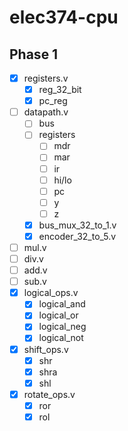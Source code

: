# elec374-cpu

## Phase 1

- [x] registers.v
  - [x] reg_32_bit
  - [x] pc_reg
- [ ] datapath.v
  - [ ] bus
  - [ ] registers
    - [ ] mdr
    - [ ] mar
    - [ ] ir
    - [ ] hi/lo
    - [ ] pc
    - [ ] y
    - [ ] z
  - [x] bus_mux_32_to_1.v
  - [x] encoder_32_to_5.v
- [ ] mul.v
- [ ] div.v
- [ ] add.v
- [ ] sub.v
- [x] logical_ops.v
  - [x] logical_and
  - [x] logical_or
  - [x] logical_neg
  - [x] logical_not
- [x] shift_ops.v
  - [x] shr
  - [x] shra
  - [x] shl
- [x] rotate_ops.v
  - [x] ror
  - [x] rol
